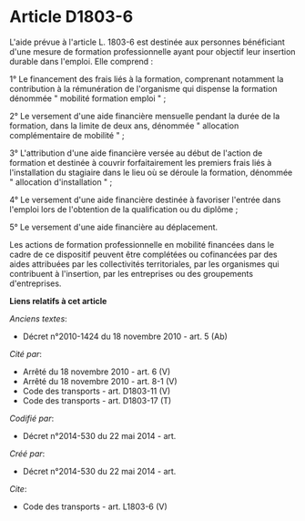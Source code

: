 # Article D1803-6

L'aide prévue à l'article L. 1803-6 est destinée aux personnes bénéficiant d'une mesure de formation professionnelle ayant
pour objectif leur insertion durable dans l'emploi. Elle comprend : 

1° Le financement des frais liés à la formation, comprenant notamment la contribution à la rémunération de l'organisme qui
dispense la formation dénommée " mobilité formation emploi " ; 

2° Le versement d'une aide financière mensuelle pendant la durée de la formation, dans la limite de deux ans, dénommée "
allocation complémentaire de mobilité " ; 

3° L'attribution d'une aide financière versée au début de l'action de formation et destinée à couvrir forfaitairement les
premiers frais liés à l'installation du stagiaire dans le lieu où se déroule la formation, dénommée " allocation
d'installation " ; 

4° Le versement d'une aide financière destinée à favoriser l'entrée dans l'emploi lors de l'obtention de la qualification ou
du diplôme ; 

5° Le versement d'une aide financière au déplacement. 

Les actions de formation professionnelle en mobilité financées dans le cadre de ce dispositif peuvent être complétées ou
cofinancées par des aides attribuées par les collectivités territoriales, par les organismes qui contribuent à l'insertion,
par les entreprises ou des groupements d'entreprises.

**Liens relatifs à cet article**

_Anciens textes_:

  - Décret n°2010-1424 du 18 novembre 2010 - art. 5 (Ab)

_Cité par_:

  - Arrêté du 18 novembre 2010 - art. 6 (V)
  - Arrêté du 18 novembre 2010 - art. 8-1 (V)
  - Code des transports - art. D1803-11 (V)
  - Code des transports - art. D1803-17 (T)

_Codifié par_:

  - Décret n°2014-530 du 22 mai 2014 - art.

_Créé par_:

  - Décret n°2014-530 du 22 mai 2014 - art.

_Cite_:

  - Code des transports - art. L1803-6 (V)
